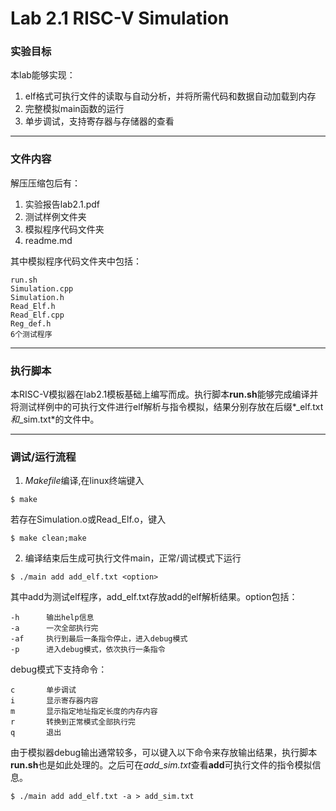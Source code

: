 # Lab 2.1 RISC-V Simulation

### 实验目标
本lab能够实现：

1. elf格式可执行文件的读取与自动分析，并将所需代码和数据自动加载到内存
2. 完整模拟main函数的运行
3. 单步调试，支持寄存器与存储器的查看

*****************
### 文件内容
解压压缩包后有：

1. 实验报告lab2.1.pdf
2. 测试样例文件夹
3. 模拟程序代码文件夹
4. readme.md

其中模拟程序代码文件夹中包括：

```
run.sh
Simulation.cpp
Simulation.h
Read_Elf.h
Read_Elf.cpp
Reg_def.h
6个测试程序
```
****************
### 执行脚本
本RISC-V模拟器在lab2.1模板基础上编写而成。执行脚本**run.sh**能够完成编译并将测试样例中的可执行文件进行elf解析与指令模拟，结果分别存放在后缀*_elf.txt*和*_sim.txt*的文件中。
**************
### 调试/运行流程
1. *Makefile*编译,在linux终端键入

```
$ make
```
若存在Simulation.o或Read_Elf.o，键入

```
$ make clean;make
```
2. 编译结束后生成可执行文件main，正常/调试模式下运行

```
$ ./main add add_elf.txt <option>
``` 
其中add为测试elf程序，add_elf.txt存放add的elf解析结果。option包括：

```
-h		输出help信息
-a  	一次全部执行完
-af  	执行到最后一条指令停止，进入debug模式
-p   	进入debug模式，依次执行一条指令
```
debug模式下支持命令：

```
c		单步调试
i		显示寄存器内容
m		显示指定地址指定长度的内存内容
r		转换到正常模式全部执行完
q		退出

```
由于模拟器debug输出通常较多，可以键入以下命令来存放输出结果，执行脚本**run.sh**也是如此处理的。之后可在*add_sim.txt*查看**add**可执行文件的指令模拟信息。

```
$ ./main add add_elf.txt -a > add_sim.txt
```
